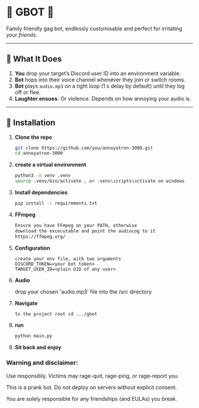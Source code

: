 # 🎉 GBOT 🎉

Family friendly gag bot, endlessly customisable and perfect for irritating your *friends*.

---

## 🤖 What It Does

1. **You** drop your target’s Discord user ID into an environment variable.  
2. **Bot** hops into their voice channel whenever they join or switch rooms.  
3. **Bot** plays `audio.mp3` on a tight loop (1 s delay by default) until they log off or flee.  
4. **Laughter ensues.** Or violence. Depends on how annoying your audio is.

---

## 🚀 Installation

1. **Clone the repo** 
   ```bash
   git clone https://github.com/you/annoyatron-3000.git
   cd annoyatron-3000

2. **create a virtual environment**
    ```bash
    python3 -m venv .venv
    source .venv/bin/activate , or .venv\scripts\activate on windows

3. **Install dependencies**
    ```bash
    pip install -r requirements.txt

4. **FFmpeg**
    ````bash
    Ensure you have FFmpeg on your PATH, otherwise
    download the excecutable and point the audiocog to it
    https://ffmpeg.org/

5. **Configuration**
    ```.env
    create your env file, with two arguments
    DISCORD_TOKEN=<your bot token>
    TARGET_USER_ID=<plain UID of any user>

6. **Audio**

    drop your chosen 'audio.mp3' file into the /src directory

7. **Navigate**
    ```bash
    to the project root cd .../gbot

8. **run**
    ```bash
    python main.py

9. **Sit back and enjoy**


### Warning and disclaimer:

Use responsibly. Victims may rage-quit, rage-ping, or rage-report you.

This is a prank bot. Do not deploy on servers without explicit consent.

You are solely responsible for any friendships (and EULAs) you break.

